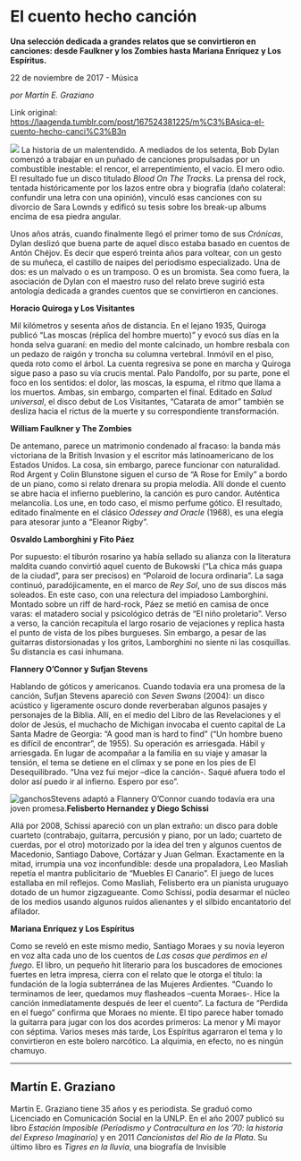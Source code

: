 # El cuento hecho canción

**Una selección dedicada a grandes relatos que se convirtieron en canciones: desde Faulkner y los Zombies hasta Mariana Enríquez y Los Espíritus.**

22 de noviembre de 2017 - Música

_por Martín E. Graziano_

Link original: https://laagenda.tumblr.com/post/167524381225/m%C3%BAsica-el-cuento-hecho-canci%C3%B3n

![](https://64.media.tumblr.com/030c07dcbccc9e3fbbd011ae6d95d19c/tumblr_inline_pk0l5nDUiZ1t6q87u_500.jpg)
La historia de un malentendido. A mediados de los setenta, Bob Dylan comenzó a trabajar en un puñado de canciones propulsadas por un combustible inestable: el rencor, el arrepentimiento, el vacío. El mero odio. El resultado fue un disco titulado *Blood On The Tracks*. La prensa del rock, tentada históricamente por los lazos entre obra y biografía (daño colateral: confundir una letra con una opinión), vinculó esas canciones con su divorcio de Sara Lownds y edificó su tesis sobre los break-up albums encima de esa piedra angular. 

Unos años atrás, cuando finalmente llegó el primer tomo de sus *Crónicas*, Dylan deslizó que buena parte de aquel disco estaba basado en cuentos de Antón Chéjov. Es decir que esperó treinta años para voltear, con un gesto de su muñeca, el castillo de naipes del periodismo especializado. Una de dos: es un malvado o es un tramposo. O es un bromista. Sea como fuera, la asociación de Dylan con el maestro ruso del relato breve sugirió esta antología dedicada a grandes cuentos que se convirtieron en canciones. 

**Horacio Quiroga y Los Visitantes**   

Mil kilómetros y sesenta años de distancia. En el lejano 1935, Quiroga publicó “Las moscas (réplica del hombre muerto)” y evocó sus días en la honda selva guaraní: en medio del monte calcinado, un hombre resbala con un pedazo de raigón y troncha su columna vertebral. Inmóvil en el piso, queda roto como el árbol. La cuenta regresiva se pone en marcha y Quiroga sigue paso a paso su vía crucis mental. Palo Pandolfo, por su parte, pone el foco en los sentidos: el dolor, las moscas, la espuma, el ritmo que llama a los muertos. Ambas, sin embargo, comparten el final. Editado en *Salud universal*, el disco debut de Los Visitantes, “Catarata de amor” también se desliza hacia el rictus de la muerte y su correspondiente transformación. 

**William Faulkner y The Zombies**  


De antemano, parece un matrimonio condenado al fracaso: la banda más victoriana de la British Invasion y el escritor más latinoamericano de los Estados Unidos. La cosa, sin embargo, parece funcionar con naturalidad. Rod Argent y Colin Blunstone siguen el curso de “A Rose for Emily” a bordo de un piano, como si relato drenara su propia melodía. Allí donde el cuento se abre hacia el infierno pueblerino, la canción es puro candor. Auténtica melancolía. Los une, en todo caso, el mismo perfume gótico. El resultado, editado finalmente en el clásico *Odessey and Oracle* (1968), es una elegía para atesorar junto a “Eleanor Rigby”. 

**Osvaldo Lamborghini y Fito Páez**  


Por supuesto: el tiburón rosarino ya había sellado su alianza con la literatura maldita cuando convirtió aquel cuento de Bukowski (“La chica más guapa de la ciudad”, para ser precisos) en “Polaroid de locura ordinaria”. La saga continuó, paradójicamente, en el marco de *Rey Sol*, uno de sus discos más soleados. En este caso, con una relectura del impiadoso Lamborghini. Montado sobre un riff de hard-rock, Páez se metió en camisa de once varas: el matadero social y psicológico detrás de “El niño proletario”. Verso a verso, la canción recapitula el largo rosario de vejaciones y replica hasta el punto de vista de los pibes burgueses. Sin embargo, a pesar de las guitarras distorsionadas y los gritos, Lamborghini no siente ni las cosquillas. Su distancia es casi inhumana. 

**Flannery O’Connor y Sufjan Stevens**  


Hablando de góticos y americanos. Cuando todavía era una promesa de la canción, Sufjan Stevens apareció con *Seven Swans* (2004): un disco acústico y ligeramente oscuro donde reverberaban algunos pasajes y personajes de la Biblia. Allí, en el medio del Libro de las Revelaciones y el dolor de Jesús, el muchacho de Michigan invocaba el cuento capital de La Santa Madre de Georgia: “A good man is hard to find” (“Un hombre bueno es difícil de encontrar”, de 1955). Su operación es arriesgada. Hábil y arriesgada. En lugar de acompañar a la familia en su viaje y amasar la tensión, el tema se detiene en el clímax y se pone en los pies de El Desequilibrado. “Una vez fui mejor –dice la canción-. Saqué afuera todo el dolor así puedo ir al infierno. Espero por eso”. 

![ganchos](https://64.media.tumblr.com/030c07dcbccc9e3fbbd011ae6d95d19c/tumblr_inline_pk0l5nDUiZ1t6q87u_500.jpg)Stevens adaptó a Flannery O’Connor cuando todavía era una joven promesa.**Felisberto Hernandez y Diego Schissi**  


Allá por 2008, Schissi apareció con un plan extraño: un disco para doble cuarteto (contrabajo, guitarra, percusión y piano, por un lado; cuarteto de cuerdas, por el otro) motorizado por la idea del tren y algunos cuentos de Macedonio, Santiago Dabove, Cortázar y Juan Gelman. Exactamente en la mitad, irrumpía una voz inconfundible: desde una propaladora, Leo Masliah repetía el mantra publicitario de “Muebles El Canario”. El juego de luces estallaba en mil reflejos. Como Masliah, Felisberto era un pianista uruguayo dotado de un humor zigzagueante. Como Schissi, podía desarmar el núcleo de los medios usando algunos ruidos alienantes y el silbido encantatorio del afilador. 

**Mariana Enríquez y Los Espíritus**  


Como se reveló en este mismo medio, Santiago Moraes y su novia leyeron en voz alta cada uno de los cuentos de *Las cosas que perdimos en el fuego*. El libro, un pequeño hit literario para los buscadores de emociones fuertes en letra impresa, cierra con el relato que le otorga el título: la fundación de la logia subterránea de las Mujeres Ardientes. “Cuando lo terminamos de leer, quedamos muy flasheados –cuenta Moraes-. Hice la canción inmediatamente después de leer el cuento”. La factura de “Perdida en el fuego” confirma que Moraes no miente. El tipo parece haber tomado la guitarra para jugar con los dos acordes primeros: La menor y Mi mayor con séptima. Varios meses más tarde, Los Espíritus agarraron el tema y lo convirtieron en este bolero narcótico. La alquimia, en efecto, no es ningún chamuyo. 

  




---

 Martín E. Graziano
-------------------

 Martín E. Graziano tiene 35 años y es periodista. Se graduó como Licenciado en Comunicación Social en la UNLP. En el año 2007 publicó su libro *Estación Imposible (Periodismo y Contracultura en los ’70: la historia del Expreso Imaginario)* y en 2011 *Cancionistas del Río de la Plata*. Su último libro es *Tigres en la lluvia*, una biografía de Invisible

